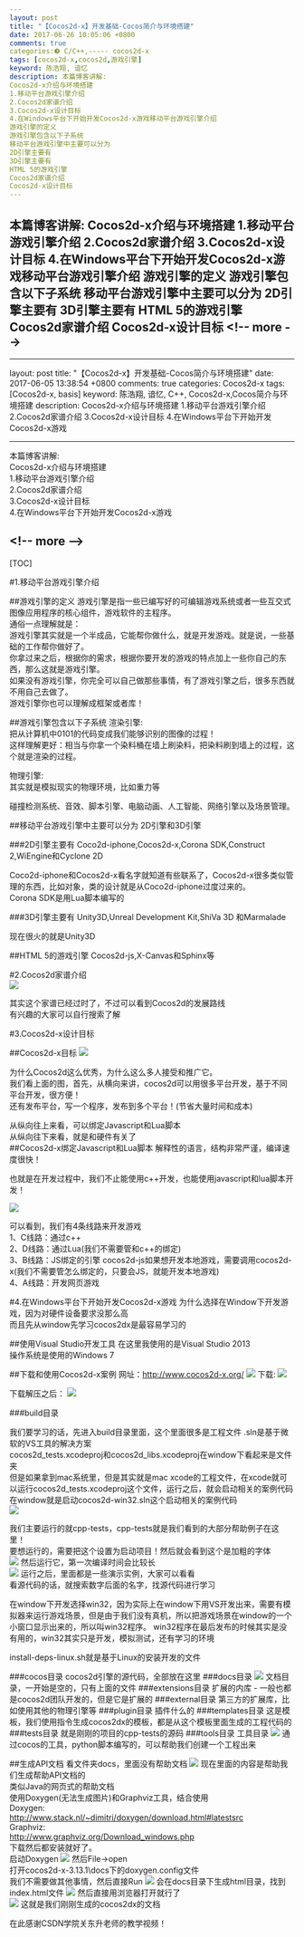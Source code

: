 ```yaml
---
layout: post
title: "【Cocos2d-x】开发基础-Cocos简介与环境搭建"
date: 2017-06-26 10:05:06 +0800
comments: true
categories:❸ C/C++,----- cocos2d-x
tags: [cocos2d-x,cocos2d,游戏引擎]
keyword: 陈浩翔, 谙忆
description: 本篇博客讲解: 
Cocos2d-x介绍与环境搭建 
1.移动平台游戏引擎介绍 
2.Cocos2d家谱介绍 
3.Cocos2d-x设计目标 
4.在Windows平台下开始开发Cocos2d-x游戏移动平台游戏引擎介绍
游戏引擎的定义
游戏引擎包含以下子系统
移动平台游戏引擎中主要可以分为
2D引擎主要有
3D引擎主要有
HTML 5的游戏引擎
Cocos2d家谱介绍
Cocos2d-x设计目标 
---
```



本篇博客讲解: 
Cocos2d-x介绍与环境搭建 
1.移动平台游戏引擎介绍 
2.Cocos2d家谱介绍 
3.Cocos2d-x设计目标 
4.在Windows平台下开始开发Cocos2d-x游戏移动平台游戏引擎介绍
游戏引擎的定义
游戏引擎包含以下子系统
移动平台游戏引擎中主要可以分为
2D引擎主要有
3D引擎主要有
HTML 5的游戏引擎
Cocos2d家谱介绍
Cocos2d-x设计目标
&#60;!-- more --&#62;
----------

---
layout: post
title: "【Cocos2d-x】开发基础-Cocos简介与环境搭建"
date: 2017-06-05 13:38:54 +0800
comments: true
categories: Cocos2d-x
tags: [Cocos2d-x, basis]
keyword: 陈浩翔, 谙忆, C++, Cocos2d-x,Cocos简介与环境搭建
description: Cocos2d-x介绍与环境搭建 1.移动平台游戏引擎介绍 2.Cocos2d家谱介绍 3.Cocos2d-x设计目标 4.在Windows平台下开始开发Cocos2d-x游戏

---

本篇博客讲解:  
Cocos2d-x介绍与环境搭建  
1.移动平台游戏引擎介绍  
2.Cocos2d家谱介绍  
3.Cocos2d-x设计目标  
4.在Windows平台下开始开发Cocos2d-x游戏

&#60;!-- more --&#62;
----------
[TOC]

#1.移动平台游戏引擎介绍  

##游戏引擎的定义
游戏引擎是指一些已编写好的可编辑游戏系统或者一些互交式图像应用程序的核心组件，游戏软件的主程序。  
通俗一点理解就是：  
游戏引擎其实就是一个半成品，它能帮你做什么，就是开发游戏。就是说，一些基础的工作帮你做好了。  
你拿过来之后，根据你的需求，根据你要开发的游戏的特点加上一些你自己的东西，那么这就是游戏引擎。  
如果没有游戏引擎，你完全可以自己做那些事情，有了游戏引擎之后，很多东西就不用自己去做了。  
游戏引擎你也可以理解成框架或者库！  

##游戏引擎包含以下子系统
渲染引擎:  
把从计算机中0101的代码变成我们能够识别的图像的过程！  
这样理解更好：相当与你拿一个染料桶在墙上刷染料，把染料刷到墙上的过程，这个就是渲染的过程。

物理引擎:  
其实就是模拟现实的物理环境，比如重力等  

碰撞检测系统、音效、脚本引擎、电脑动画、人工智能、网络引擎以及场景管理。

##移动平台游戏引擎中主要可以分为 
2D引擎和3D引擎

###2D引擎主要有
Coco2d-iphone,Cocos2d-x,Corona SDK,Construct 2,WiEngine和Cyclone 2D

Coco2d-iphone和Cocos2d-x看名字就知道有些联系了，Cocos2d-x很多类似管理的东西，比如对象，类的设计就是从Coco2d-iphone过度过来的。  
Corona SDK是用Lua脚本编写的  

###3D引擎主要有
Unity3D,Unreal Development Kit,ShiVa 3D 和Marmalade

现在很火的就是Unity3D  

##HTML 5的游戏引擎
Cocos2d-js,X-Canvas和Sphinx等

#2.Cocos2d家谱介绍  
![](http://i.imgur.com/yeghXaA.png)

其实这个家谱已经过时了，不过可以看到Cocos2d的发展路线  
有兴趣的大家可以自行搜索了解  

#3.Cocos2d-x设计目标 

##Cocos2d-x目标
![](http://i.imgur.com/ORpTwbq.png)

为什么Cocos2d这么优秀，为什么这么多人接受和推广它。  
我们看上面的图，首先，从横向来讲，cocos2d可以用很多平台开发，基于不同平台开发，很方便！  
还有发布平台，写一个程序，发布到多个平台！(节省大量时间和成本)  

从纵向往上来看，可以绑定Javascript和Lua脚本  
从纵向往下来看，就是和硬件有关了  
##Cocos2d-x绑定Javascript和Lua脚本
解释性的语言，结构非常严谨，编译速度很快！  

也就是在开发过程中，我们不止能使用c++开发，也能使用javascript和lua脚本开发！  

![](http://i.imgur.com/40Xt1bX.png)

可以看到，我们有4条线路来开发游戏  
1、C线路：通过c++  
2、D线路：通过Lua(我们不需要管和c++的绑定)  
3、B线路：JS绑定的引擎 cocos2d-js如果想开发本地游戏，需要调用cocos2d-x(我们不需要管怎么绑定的，只要会JS，就能开发本地游戏)  
4、A线路：开发网页游戏  

#4.在Windows平台下开始开发Cocos2d-x游戏
为什么选择在Window下开发游戏，因为对硬件设备要求没那么高  
而且先从window先学习cocos2dx是最容易学习的  
  
##使用Visual Studio开发工具
在这里我使用的是Visual Studio 2013  
操作系统是使用的Windows 7  

##下载和使用Cocos2d-x案例
网址：http://www.cocos2d-x.org/
![](http://i.imgur.com/2GQ3y9p.png)
下载:
![](http://i.imgur.com/vnnItnl.png)

下载解压之后：
![](http://i.imgur.com/aZAgVPh.png)

###build目录

我们要学习的话，先进入build目录里面，这个里面很多是工程文件 
.sln是基于微软的VS工具的解决方案  
 cocos2d_tests.xcodeproj和cocos2d_libs.xcodeproj在window下看起来是文件夹  
但是如果拿到mac系统里，但是其实就是mac xcode的工程文件，在xcode就可以运行cocos2d_tests.xcodeproj这个文件，运行之后，就会启动相关的案例代码  
在window就是启动cocos2d-win32.sln这个启动相关的案例代码  
![](http://i.imgur.com/kxLbiVg.png)

我们主要运行的就cpp-tests，cpp-tests就是我们看到的大部分帮助例子在这里！  
要想运行的，需要把这个设置为启动项目！然后就会看到这个是加粗的字体  
![](http://i.imgur.com/vHP1ovd.png)
然后运行它，第一次编译时间会比较长  
![](http://i.imgur.com/N6iotba.png)
运行之后，里面都是一些演示实例，大家可以看看  
看源代码的话，就搜索数字后面的名字，找源代码进行学习  

在window下开发选择win32，因为实际上在window下用VS开发出来，需要有模拟器来运行游戏场景，但是由于我们没有真机，所以把游戏场景在window的一个小窗口显示出来的，所以叫win32程序。
win32程序在最后发布的时候其实是没有用的，win32其实只是开发，模拟测试，还有学习的环境  

install-deps-linux.sh就是基于Linux的安装开发的文件    

###cocos目录
cocos2d引擎的源代码，全部放在这里
###docs目录
![](http://i.imgur.com/Wsl7Xmr.png)
文档目录，一开始是空的，只有上面的文件
###extensions目录
扩展的内库 - 一般也都是cocos2d团队开发的，但是它是扩展的
###external目录
第三方的扩展库，比如使用其他的物理引擎等
###plugin目录
插件什么的
###templates目录
这是模板，我们使用指令生成cocos2dx的模板，都是从这个模板里面生成的工程代码的  
###tests目录
就是刚刚的项目的cpp-tests的源码
###tools目录
工具目录
![](http://i.imgur.com/0gjch9N.png)
通过cocos的工具，python脚本编写的，可以帮助我们创建一个工程出来  

##生成API文档
看文件夹docs，里面没有帮助文档
![](http://i.imgur.com/kGgdSMr.png)
现在里面的内容是帮助我们生成帮助API文档的  
类似Java的网页式的帮助文档  
使用Doxygen(无法生成图片)和Graphviz工具，结合使用  
Doxygen:  
http://www.stack.nl/~dimitri/doxygen/download.html#latestsrc  
Graphviz:  
http://www.graphviz.org/Download_windows.php  
下载然后都安装就好了。  
启动Doxygen
![](http://i.imgur.com/4DEtFRw.png)
然后File-&#62;open  
打开cocos2d-x-3.13.1\docs下的doxygen.config文件  
我们不需要做其他事情，然后直接Run
![](http://i.imgur.com/Kdr1MRs.png)
会在docs目录下生成html目录，找到index.html文件
![](http://i.imgur.com/NmTwVH6.png)
然后直接用浏览器打开就行了  
![](http://i.imgur.com/8m5aul3.png)
这就是我们刚刚生成的cocos2dx的文档  

在此感谢CSDN学院关东升老师的教学视频！
